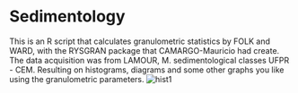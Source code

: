 # Sedimentology
This is an R script that calculates granulometric statistics by FOLK and WARD, with the RYSGRAN package that CAMARGO-Mauricio had create. The data acquisition was from LAMOUR, M. sedimentological classes UFPR - CEM.
Resulting on histograms, diagrams and some other graphs you like using the granulometric parameters.
![hist1](https://github.com/KetGirardello/Sedimentology/assets/114042244/94372440-1052-4e31-9e9a-18e5c9a16098)
